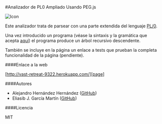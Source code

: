 #Analizador de PL0 Ampliado Usando PEG.js

![Icon](http://velneo.es/files/2012/10/logo-js.png)

Este analizador trata de parsear con una parte extendida del lenguaje [PL/0][PL0].

Una vez introducido un programa (véase la sintaxis y la gramática que acepta [aquí][grammar]) el programa produce un árbol recursivo descendente.

También se incluye en la página un enlace a tests que prueban la completa funcionalidad de la página (pendiente).

####Enlace a la web

[http://vast-retreat-9322.herokuapp.com/][page]

####Autores

* Alejandro Hernández Hernández ([GitHub][Ale])
* Eliasib J. García Martín ([GitHub][Eli])

####Licencia

MIT

[PL0]: http://en.wikipedia.org/wiki/PL/0
[page]: http://vast-retreat-9322.herokuapp.com/
[Ale]: https://github.com/alu0100699715
[Eli]: https://github.com/alu0100698121
[grammar]: http://vast-retreat-9322.herokuapp.com/grammar
